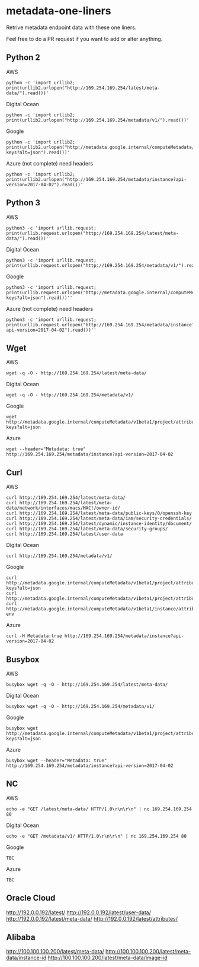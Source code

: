 # metadata-one-liners

Retrive metadata endpoint data with these one liners.

Feel free to do a PR request if you want to add or alter anything.



Python 2
---

AWS

```
python -c 'import urllib2; print(urllib2.urlopen("http://169.254.169.254/latest/meta-data/").read())'
```

Digital Ocean

```
python -c 'import urllib2; print(urllib2.urlopen("http://169.254.169.254/metadata/v1/").read())'
```

Google

```
python -c 'import urllib2; print(urllib2.urlopen("http://metadata.google.internal/computeMetadata/v1beta1/project/attributes/ssh-keys?alt=json").read())'
```

Azure (not complete) need headers

```
python -c 'import urllib2; print(urllib2.urlopen("http://169.254.169.254/metadata/instance?api-version=2017-04-02").read())'
```






Python 3
---

AWS

```
python3 -c 'import urllib.request; print(urllib.request.urlopen("http://169.254.169.254/latest/meta-data/").read())''
```

Digital Ocean

```
python3 -c 'import urllib.request; print(urllib.request.urlopen("http://169.254.169.254/metadata/v1/").read())''
```

Google

```
python3 -c 'import urllib.request; print(urllib.request.urlopen("http://metadata.google.internal/computeMetadata/v1beta1/project/attributes/ssh-keys?alt=json").read())''
```


Azure (not complete) need headers

```
python3 -c 'import urllib.request; print(urllib.request.urlopen("http://169.254.169.254/metadata/instance?api-version=2017-04-02").read())''
```


Wget
---


AWS

```
wget -q -O - http://169.254.169.254/latest/meta-data/
```

Digital Ocean

```
wget -q -O - http://169.254.169.254/metadata/v1/
```

Google

```
wget http://metadata.google.internal/computeMetadata/v1beta1/project/attributes/ssh-keys?alt=json
```

Azure

```
wget --header="Metadata: true" http://169.254.169.254/metadata/instance?api-version=2017-04-02
```






Curl
---

AWS

```
curl http://169.254.169.254/latest/meta-data/
curl http://169.254.169.254/latest/meta-data/network/interfaces/macs/MAC!/owner-id/
curl http://169.254.169.254/latest/meta-data/public-keys/0/openssh-key
curl http://169.254.169.254/latest/meta-data/iam/security-credentials/
curl http://169.254.169.254/latest/dynamic/instance-identity/document/
curl http://169.254.169.254/latest/meta-data/security-groups/
curl http://169.254.169.254/latest/user-data
```

Digital Ocean

```
curl http://169.254.169.254/metadata/v1/
```

Google

```
curl http://metadata.google.internal/computeMetadata/v1beta1/project/attributes/ssh-keys?alt=json
curl http://metadata.google.internal/computeMetadata/v1beta1/project/attributes/sshKeys
curl http://metadata.google.internal/computeMetadata/v1beta1/instance/attributes/kube-env
```

Azure

```
curl -H Metadata:true http://169.254.169.254/metadata/instance?api-version=2017-04-02
```



Busybox
---

AWS

```
busybox wget -q -O - http://169.254.169.254/latest/meta-data/
```

Digital Ocean

```
busybox wget -q -O - http://169.254.169.254/metadata/v1/
```

Google

```
busybox wget http://metadata.google.internal/computeMetadata/v1beta1/project/attributes/ssh-keys?alt=json
```

Azure

```
busybox wget --header="Metadata: true" http://169.254.169.254/metadata/instance?api-version=2017-04-02
```


NC
---

AWS

```
echo -e "GET /latest/meta-data/ HTTP/1.0\r\n\r\n" | nc 169.254.169.254 80
```

Digital Ocean

```
echo -e "GET /metadata/v1/ HTTP/1.0\r\n\r\n" | nc 169.254.169.254 80
```

Google

```
TBC
```

Azure

```
TBC
```

## Oracle Cloud
http://192.0.0.192/latest/
http://192.0.0.192/latest/user-data/
http://192.0.0.192/latest/meta-data/
http://192.0.0.192/latest/attributes/

## Alibaba
http://100.100.100.200/latest/meta-data/
http://100.100.100.200/latest/meta-data/instance-id
http://100.100.100.200/latest/meta-data/image-id
